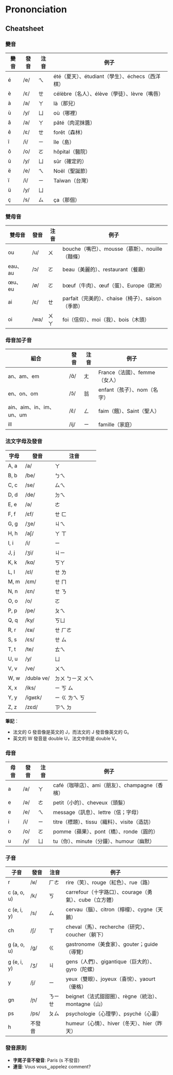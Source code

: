 # Prononciation

## Cheatsheet

### 變音

| 變音 | 發音 | 注音 | 例子 |
| --- | --- | --- | --- |
| é   | /e/ | ㄟ | été（夏天）、étudiant（學生）、échecs（西洋棋）|
| è   | /ɛ/ | ㄝ | célèbre（名人）、élève（學徒）、lèvre（嘴唇）|
| à   | /a/ | ㄚ | là（那兒）|
| ù   | /y/ | ㄩ | où（哪裡）|
| â   | /a/ | ㄚ | pâté（肉泥抹醬）|
| ê   | /ɛ/ | ㄝ | forêt（森林）|
| î   | /i/ | ㄧ | île（島）|
| ô   | /o/ | ㄛ | hôpital（醫院）|
| û   | /y/ | ㄩ | sûr（確定的）|
| ë   | /e/ | ㄟ | Noël（聖誕節）|
| ï   | /i/ | ㄧ | Taïwan（台灣）|
| ü   | /y/ | ㄩ | |
| ç   | /s/ | ㄙ | ça（那個）|

### 雙母音

| 雙母音 | 發音 | 注音 | 例子 |
| --- | --- | --- | --- |
| ou  | /u/ | ㄨ | bouche（嘴巴）、mousse（慕斯）、nouille（麵條）|
| eau、au | /ɔ/ | ㄛ | beau（美麗的）、restaurant（餐廳）|
| œu、eu | /ø/ | ㄛ | bœuf（牛肉）、œuf（蛋）、Europe（歐洲）|
| ai  | /ɛ/ | ㄝ | parfait（完美的）、chaise（椅子）、saison（季節）|
| oi  | /wa/ | ㄨㄚ | foi（信仰）、moi（我）、bois（木頭）|

### 母音加子音

| 組合 | 發音 | 注音 | 例子 |
| --- | --- | --- | --- |
| an、am、em | /ɑ̃/ | ㄤ | France（法國）、femme（女人）|
| en、on、om | /ɔ̃/ | 翁 | enfant（孩子）、nom（名字）|
| ain、aim、in、im、un、um | /ɛ̃/ | ㄥ | faim（餓）、Saint（聖人）|
| ill | /ij/ | ㄧ | famille（家庭）|

### 法文字母及發音

| 字母  | 發音  | 注音  |
| --- | --- | --- |
| A, a | /a/ | ㄚ |
| B, b | /be/ | ㄅㄟ |
| C, c | /se/ | ㄙㄟ |
| D, d | /de/ | ㄉㄟ |
| E, e | /ə/ | ㄜ |
| F, f | /ɛf/ | ㄝ ㄈ |
| G, g | /ʒe/ | ㄐㄟ |
| H, h | /aʃ/ | ㄚ ㄒ |
| I, i | /i/ | ㄧ |
| J, j | /ʒi/ | ㄐㄧ |
| K, k | /kɑ/ | ㄎㄚ |
| L, l | /ɛl/ | ㄝ ㄌ |
| M, m | /ɛm/ | ㄝ ㄇ |
| N, n | /ɛn/ | ㄝ ㄋ |
| O, o | /o/ | ㄛ |
| P, p | /pe/ | ㄆㄟ |
| Q, q | /ky/ | ㄎㄩ |
| R, r | /ɛʁ/ | ㄝ ㄏㄜ |
| S, s | /ɛs/ | ㄝ ㄙ |
| T, t | /te/ | ㄊㄟ |
| U, u | /y/ | ㄩ |
| V, v | /ve/ | ㄨㄟ |
| W, w | /dublə ve/ | ㄉㄨ ㄅㄧㄡ ㄨㄟ |
| X, x | /iks/ | ㄧ ㄎ ㄙ |
| Y, y | /igʁɛk/ | ㄧ ㄍ ㄌㄟ ㄎ |
| Z, z | /zɛd/ | ㄗㄟ ㄉ |

**筆記**：

- 法文的 G 發音像是英文的 J，而法文的 J 發音像英文的 G。
- 英文的 W 發音是 double U，法文中則是 double V。

### 母音

| 母音 | 發音 | 注音 | 例子 |
| --- | --- | --- | --- |
| a   | /a/ | ㄚ | café（咖啡店）、ami（朋友）、champagne（香檳）|
| e   | /ə/ | ㄜ | petit（小的）、cheveux（頭髮）|
| e   | /e/ | ㄟ | message（訊息）、lettre（信；字母）|
| i   | /i/ | ㄧ | titre（標題）、tissu（織料）、visite（造訪）|
| o   | /o/ | ㄛ | pomme（蘋果）、pont（橋）、ronde（圓的）|
| u   | /y/ | ㄩ | tu（你）、minute（分鐘）、humour（幽默）|

### 子音

| 子音 | 發音 | 注音 | 例子 |
| --- | --- | --- | --- |
| r   | /ʁ/ | ㄏㄜ | rire（笑）、rouge（紅色）、rue（路）|
| c (a, o, u) | /k/ | ㄎ | carrefour（十字路口）、courage（勇氣）、cube（立方體）|
| c (e, i, y) | /s/ | ㄙ | cervau（腦）、citron（檸檬）、cygne（天鵝）|
| ch  | /ʃ/ | ㄒ | cheval（馬）、recherche（研究）、coucher（躺下）|
| g (a, o, u) | /g/ | ㄍ | gastronome（美食家）、gouter；guide（導覽）|
| g (e, i, y) | /ʒ/ | ㄐ | gens（人們）、gigantique（巨大的）、gyro（陀螺）|
| y   | /j/ | ㄧ | yeux（雙眼）、joyeux（喜悅）、yaourt（優格）|
| gn  | /ɲ/ | ㄋㄧㄝ | beignet（法式甜甜圈）、règne（統治）、montagne（山）|
| ps  | /ps/ | ㄆㄙ | psychologie（心理學）、psyché（心靈）|
| h   | 不發音 | | humeur（心情）、hiver（冬天）、hier（昨天）|

### 發音原則

- **字尾子音不發音**: Paris (s 不發音)
- **連音**: Vous vous‿appelez comment?
